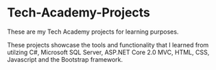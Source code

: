 # Tech-Academy-Projects
These are my Tech Academy projects for learning purposes.

These projects showcase the tools and functionality that I learned 
from utilzing C#, Microsoft SQL Server, ASP.NET Core 2.0 MVC, HTML, CSS, 
Javascript and the Bootstrap framework.
